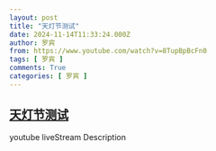 ```yaml
---
layout: post
title: "天灯节测试"
date: 2024-11-14T11:33:24.000Z
author: 罗宾
from: https://www.youtube.com/watch?v=8TupBpBcFn0
tags: [ 罗宾 ]
comments: True
categories: [ 罗宾 ]
---
```

<!--1731584004000-->
[天灯节测试](https://www.youtube.com/watch?v=8TupBpBcFn0)
------

<div>
youtube liveStream Description
</div>
